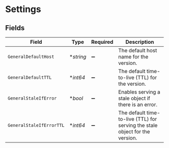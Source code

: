 # Settings


## Fields

| Field                                                                        | Type                                                                         | Required                                                                     | Description                                                                  |
| ---------------------------------------------------------------------------- | ---------------------------------------------------------------------------- | ---------------------------------------------------------------------------- | ---------------------------------------------------------------------------- |
| `GeneralDefaultHost`                                                         | **string*                                                                    | :heavy_minus_sign:                                                           | The default host name for the version.                                       |
| `GeneralDefaultTTL`                                                          | **int64*                                                                     | :heavy_minus_sign:                                                           | The default time-to-live (TTL) for the version.                              |
| `GeneralStaleIfError`                                                        | **bool*                                                                      | :heavy_minus_sign:                                                           | Enables serving a stale object if there is an error.                         |
| `GeneralStaleIfErrorTTL`                                                     | **int64*                                                                     | :heavy_minus_sign:                                                           | The default time-to-live (TTL) for serving the stale object for the version. |